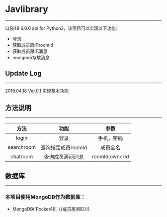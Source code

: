 # Javlibrary
-----------------------------------
口袋48 6.0.0 api for Python3，该项目可以实现以下功能:
* 登录
* 获取成员房间roomid
* 获取成员房间消息
* mongodb存放消息

## Update Log
--------------------------
2019.04.18 Ver.0.1 实现基本功能

## 方法说明
--------------------------
|方法|功能|参数|
| :----------: | :-----------:|:-----------:|
| login   | 登录  | 手机，密码 |
| searchroom   |  查询指定成员roomId  | 成员全名 |
| chatroom   |  查询成员房间消息  | roomId,ownerId |

## 数据库
-------------------------------------------
### 本项目使用MongoDB作为数据库：
* MongoDB('Pocket48', {{成员房间ID}}) 
